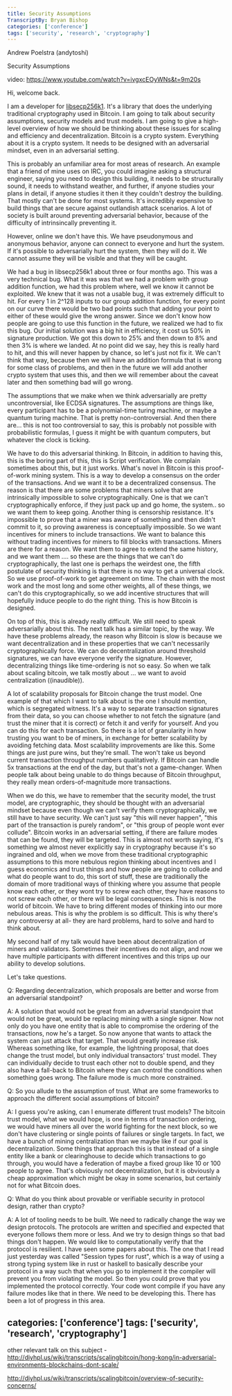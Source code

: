 ```yaml
---
title: Security Assumptions
TranscriptBy: Bryan Bishop
categories: ['conference']
tags: ['security', 'research', 'cryptography']
---
```


Andrew Poelstra (andytoshi)

Security Assumptions

video: <https://www.youtube.com/watch?v=ivgxcEOyWNs&t=9m20s>

Hi, welcome back.

I am a developer for [libsecp256k1](https://github.com/bitcoin/secp256k1). It's a library that does the underlying traditional cryptography used in Bitcoin. I am going to talk about security assumptions, security models and trust models. I am going to give a high-level overview of how we should be thinking about these issues for scaling and efficiency and decentralization. Bitcoin is a crypto system. Everything about it is a crypto system. It needs to be designed with an adversarial mindset, even in an adversarial setting.

This is probably an unfamiliar area for most areas of research. An example that a friend of mine uses on IRC, you could imagine asking a structural engineer, saying you need to design this building, it needs to be structurally sound, it needs to withstand weather, and further, if anyone studies your plans in detail, if anyone studies it then it they couldn't destroy the building. That mostly can't be done for most systems. It's incredibly expensive to build things that are secure against outlandish attack scenarios. A lot of society is built around preventing adversarial behavior, because of the difficulty of intrinsincally preventing it.

However, online we don't have this. We have pseudonymous and anonymous behavior, anyone can connect to everyone and hurt the system. If it's possible to adversarially hurt the system, then they will do it. We cannot assume they will be visible and that they will be caught.

We had a bug in libsecp256k1 about three or four months ago. This was a very technical bug. What it was was that we had a problem with group addition function, we had this problem where, well we know it cannot be exploited. We knew that it was not a usable bug, it was extremely difficult to hit. For every 1 in 2^128 inputs to our group addition function, for every point on our curve there would be two bad points such that adding your point to either of these would give the wrong answer. Since we don't know how people are going to use this function in the future, we realized we had to fix this bug. Our initial solution was a big hit in efficiency, it cost us 50% in signature production. We got this down to 25% and then down to 8% and then 3% is where we landed. At no point did we say, hey this is really hard to hit, and this will never happen by chance, so let's just not fix it. We can't think that way, because then we will have an addition formula that is wrong for some class of problems, and then in the future we will add another crypto system that uses this, and then we will remember about the caveat later and then something bad will go wrong.

The assumptions that we make when we think adversarially are pretty uncontroversial, like ECDSA signatures. The assumptions are things like, every participant has to be a polynomial-time turing machine, or maybe a quantum turing machine. That is pretty non-controversial. And then there are... this is not too controversial to say, this is probably not possible with probabilistic formulas, I guess it might be with quantum computers, but whatever the clock is ticking.

We have to do this adversarial thinking. In Bitcoin, in addition to having this, this is the boring part of this, this is Script verification. We complain sometimes about this, but it just works. What's novel in Bitcoin is this proof-of-work mining system. This is a way to develop a consensus on the order of the transactions. And we want it to be a decentralized consensus. The reason is that there are some problems that miners solve that are intrinsically impossible to solve cryptographically. One is that we can't cryptographically enforce, if they just pack up and go home, the system.. so we want them to keep going. Another thing is censorship resistance. It's impossible to prove that a miner was aware of something and then didn't commit to it, so proving awareness is conceptually impossible. So we want incentives for miners to include transactions. We want to balance this without trading incentives for miners to fill blocks with transactions. Miners are there for a reason. We want them to agree to extend the same history, and we want them .... so these are the things that we can't do cryptographically, the last one is perhaps the weirdest one, the fifth postulate of security thinking is that there is no way to get a universal clock. So we use proof-of-work to get agreement on time. The chain with the most work and the most long and some other weights, all of these things, we can't do this cryptographically, so we add incentive structures that will hopefully induce people to do the right thing. This is how Bitcoin is designed.

On top of this, this is already really difficult. We still need to speak adversarially about this. The next talk has a similar topic, by the way. We have these problems already, the reason why Bitcoin is slow is because we want decentralization and in these properties that we can't necessarily cryptographically force. We can do decentralization around threshold signatures, we can have everyone verify the signature. However, decentralizing things like time-ordering is not so easy. So when we talk about scaling bitcoin, we talk mostly about ... we want to avoid centralization ((inaudible)).

A lot of scalability proposals for Bitcoin change the trust model. One example of that which I want to talk about is the one I should mention, which is segregated witness. It's a way to separate transaction signatures from their data, so you can choose whether to not fetch the signature (and trust the miner that it is correct) or fetch it and verify for yourself. And you can do this for each transaction. So there is a lot of granularity in how trusting you want to be of miners, in exchange for better scalability by avoiding fetching data. Most scalability improvements are like this. Some things are just pure wins, but they're small. The won't take us
beyond current transaction throughput numbers qualitatively. If Bitcoin can handle 5x transactions at the end of the day, but that's not a game-changer. When people talk about being unable to do things because of Bitcoin throughput, they really mean orders-of-magnitude more transactions.

When we do this, we have to remember that the security model, the trust model, are cryptographic, they should be thought with an adversarial mindset because even though we can't verify them cryptographically, we still have to have security. We can't just say "this will never happen", "this part of the transaction is purely random", or "this group of people wont ever collude". Bitcoin works in an adversarial setting, if there are failure modes that can be found, they will be targeted. This is almost not worth saying, it's something we almost never explicitly say in cryptography because it's so ingrained and old, when we move from these traditional cryptographic assumptions to this more nebulous region thinking about incentives and I guess economics and trust things and how people are going to collude and what do people want to do, this sort of stuff, these are traditionally the domain of more traditional ways of thinking where you assume that people know each other, or they wont try to screw each other, they have reasons to not screw each other, or there will be legal consequences. This is not the world of bitcoin. We have to bring different modes of thinking into our more nebulous areas. This is why the problem is so difficult. This is why there's any controversy at all- they are hard problems, hard to solve and hard to think about.

My second half of my talk would have been about decentralization of miners and validators. Sometimes their incentives do not align, and now we have multiple participants with different incentives and this trips up our ability to develop solutions.

Let's take questions.

Q: Regarding decentralization, which proposals are better and worse from an adversarial standpoint?

A: A solution that would not be great from an adversarial standpoint that would not be great, would be replacing mining with a single signer. Now not only do you have one entity that is able to compromise the ordering of the transactions, now he's a target. So now anyone that wants to attack the system can just attack that target. That would greatly increase risk. Whereas something like, for example, the lightning proposal, that does change the trust model, but only individual transactors' trust model. They can individually decide to trust each other not to double spend, and they also have a fall-back to Bitcoin where they can control the conditions when something goes wrong. The failure mode is much more constrained.

Q: So you allude to the assumption of trust. What are some frameworks to approach the different social assumptions of bitcoin?

A: I guess you're asking, can I enumerate different trust models? The bitcoin trust model, what we would hope, is one in terms of transaction ordering, we would have miners all over the world fighting for the next block, so we don't have clustering or single points of failures or single targets. In fact, we have a bunch of mining centralization than we maybe like if our goal is decentralization. Some things that approach this is that instead of a single entity like a bank or clearinghouse to decide which transactions to go through, you would have a federation of maybe a fixed group like 10 or 100 people to agree. That's obviously not decentralization, but it is obviously a cheap approximation which might be okay in some scenarios, but certainly not for what Bitcoin does.

Q: What do you think about provable or verifiable security in protocol design, rather than crypto?

A: A lot of tooling needs to be built. We need to radically change the way we design protocols. The protocols are written and specified and expected that everyone follows them more or less. And we try to design things so that bad things don't happen. We would like to computationally verify that the protocol is resilient. I have seen some papers about this. The one that I read just yesterday was called "Session types for rust", which is a way of using a strong typing system like in rust or haskell to basically describe your protocol in a way such that when you go to implement it the compiler will prevent you from violating the model. So then you could prove that you implemented the protocol correctly. Your code wont compile if you have any failure modes like that in there. We need to be developing this. There has been a lot of progress in this area.

categories: ['conference']
tags: ['security', 'research', 'cryptography']
----

other relevant talk on this subject - <http://diyhpl.us/wiki/transcripts/scalingbitcoin/hong-kong/in-adversarial-environments-blockchains-dont-scale/>

<http://diyhpl.us/wiki/transcripts/scalingbitcoin/overview-of-security-concerns/>
